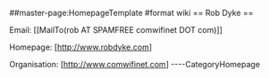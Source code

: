 \#\#master-page:HomepageTemplate \#format wiki == Rob Dyke ==

Email: \[\[MailTo(rob AT SPAMFREE comwifinet DOT com)\]\]

Homepage: \[<http://www.robdyke.com>\]

Organisation: \[<http://www.comwifinet.com>\] ----CategoryHomepage
